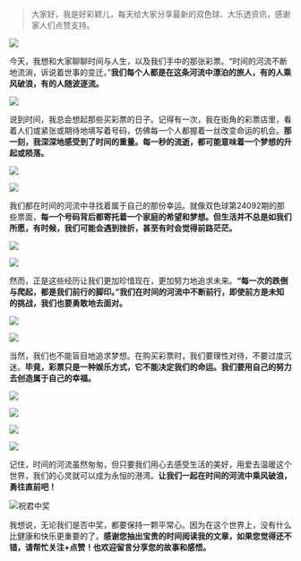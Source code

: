 
> 大家好，我是好彩颖儿，每天给大家分享最新的双色球、大乐透资讯，感谢家人们点赞支持。

![](https://cdn.jsdelivr.net/gh/wangwenjie1314/PicCDN/2024-7-11/1720660897499-image.png)


今天，我想和大家聊聊时间与人生，以及我们手中的那张彩票。“时间的河流不断地流淌，诉说着世事的变迁。”**我们每个人都是在这条河流中漂泊的旅人，有的人乘风破浪，有的人随波逐流。**

![](https://cdn.jsdelivr.net/gh/wangwenjie1314/PicCDN/2024-8-11/1723350302908-image.png)


说到时间，我总会想起那些买彩票的日子。记得有一次，我在街角的彩票店里，看着人们或紧张或期待地填写着号码，仿佛每一个人都握着一丝改变命运的机会。**那一刻，我深深地感受到了时间的重量。每一秒的流逝，都可能意味着一个梦想的升起或陨落。**

![](https://cdn.jsdelivr.net/gh/wangwenjie1314/PicCDN/2024-8-11/1723350492078-image.png)

![](https://cdn.jsdelivr.net/gh/wangwenjie1314/PicCDN/2024-8-11/1723350497371-image.png)

我们都在时间的河流中寻找着属于自己的那份幸运。就像双色球第24092期的那些票面，**每一个号码背后都寄托着一个家庭的希望和梦想。但生活并不总是如我们所愿，有时候，我们可能会遇到挫折，甚至有时会觉得前路茫茫。**

![](https://cdn.jsdelivr.net/gh/wangwenjie1314/PicCDN/2024-8-11/1723350412645-image.png)

![](https://cdn.jsdelivr.net/gh/wangwenjie1314/PicCDN/2024-8-11/1723350438592-image.png)




然而，正是这些经历让我们更加珍惜现在，更加努力地追求未来。**“每一次的跌倒与爬起，都是我们前行的脚印。”我们在时间的河流中不断前行，即使前方是未知的挑战，我们也要勇敢地去面对。**

![](https://cdn.jsdelivr.net/gh/wangwenjie1314/PicCDN/2024-8-11/1723350467367-image.png)




![](https://cdn.jsdelivr.net/gh/wangwenjie1314/PicCDN/2024-8-11/1723350503758-image.png)

当然，我们也不能盲目地追求梦想。在购买彩票时，我们要理性对待，不要过度沉迷。**毕竟，彩票只是一种娱乐方式，它不能决定我们的命运。我们要用自己的努力去创造属于自己的幸福。**


![](https://cdn.jsdelivr.net/gh/wangwenjie1314/PicCDN/2024-8-11/1723350659340-image.png)


![](https://cdn.jsdelivr.net/gh/wangwenjie1314/PicCDN/2024-8-11/1723350486876-image.png)

![](https://cdn.jsdelivr.net/gh/wangwenjie1314/PicCDN/2024-8-11/1723350641672-image.png)


![](https://cdn.jsdelivr.net/gh/wangwenjie1314/PicCDN/2024-8-11/1723350680332-image.png)

记住，时间的河流虽然匆匆，但只要我们用心去感受生活的美好，用爱去温暖这个世界，我们的心灵就可以成为永恒的港湾。**让我们一起在时间的河流中乘风破浪，勇往直前吧！**

![祝君中奖](https://cdn.jsdelivr.net/gh/wangwenjie1314/PicCDN/2024-7-4/1720076582134-image.png)


我想说，无论我们是否中奖，都要保持一颗平常心。因为在这个世界上，没有什么比健康和快乐更重要的了。**感谢您抽出宝贵的时间阅读我的文章，如果您觉得还不错，请帮忙关注+点赞！也欢迎留言分享您的故事和感悟。**



